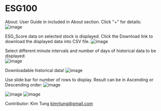 # ESG100
About: User Guide in included in About section. Click "+" for details: 
![image](https://user-images.githubusercontent.com/35645038/175801061-282b8bb6-2848-4231-ad77-d0e7d7b3ec79.png)

ESG_Score data on selected stock is displayed. Click the Download link to download the displayed data into CSV file.
![image](https://user-images.githubusercontent.com/35645038/175801111-0cf1367b-d0dd-4739-839f-bb95d3ef70a3.png)

Select different minute intervals and number of days of historical data to be displayed:  
![image](https://user-images.githubusercontent.com/35645038/173219226-b8e9091f-6114-47bd-b736-d54ba70b6b9a.png)  

Downloadable historical data!
![image](https://user-images.githubusercontent.com/35645038/175804925-bcf7a5fd-d32e-4312-8b8a-49871c513ca5.png)

Use slide bar for number of rows to display. Result can be in Ascending or Descending order:
![image](https://user-images.githubusercontent.com/35645038/173219293-c9476295-fda5-4024-a78a-6be56821dde5.png)

![image](https://user-images.githubusercontent.com/35645038/185995022-42df9752-57ea-4762-81fd-44b302361a1d.png)
![image](https://user-images.githubusercontent.com/35645038/185995274-c51c3c28-c86b-44cf-a948-b4709da99af5.png)


Contributor: Kim Tung kimrtung@gmail.com
